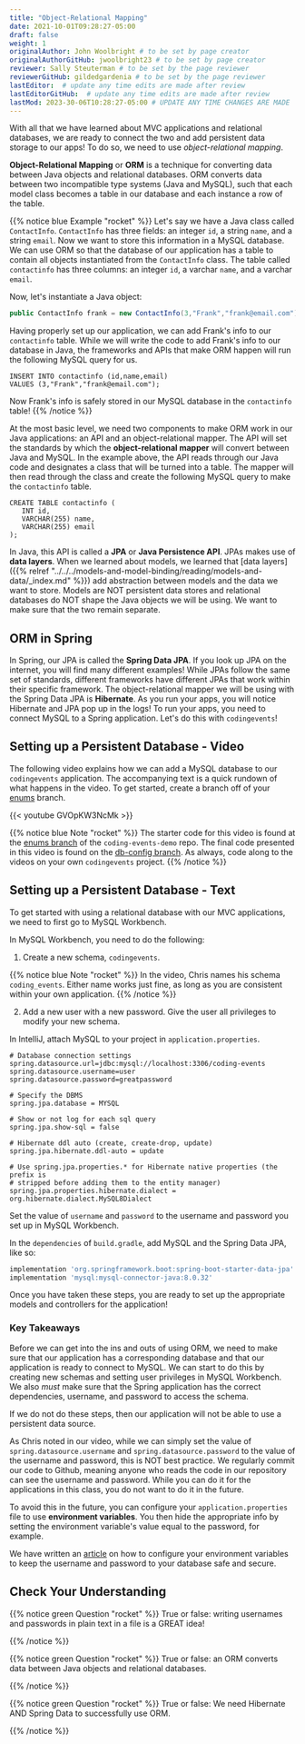 ```yaml
---
title: "Object-Relational Mapping"
date: 2021-10-01T09:28:27-05:00
draft: false
weight: 1
originalAuthor: John Woolbright # to be set by page creator
originalAuthorGitHub: jwoolbright23 # to be set by page creator
reviewer: Sally Steuterman # to be set by the page reviewer
reviewerGitHub: gildedgardenia # to be set by the page reviewer
lastEditor:  # update any time edits are made after review
lastEditorGitHub:  # update any time edits are made after review
lastMod: 2023-30-06T10:28:27-05:00 # UPDATE ANY TIME CHANGES ARE MADE
---
```


With all that we have learned about MVC applications and relational databases, we are ready to connect the two and add persistent data storage to our apps!
To do so, we need to use *object-relational mapping*.

**Object-Relational Mapping** or **ORM** is a technique for converting data between Java objects and relational databases.
ORM converts data between two incompatible type systems (Java and MySQL), such that each model class becomes a table in our database and each instance a row of the table.

{{% notice blue Example "rocket" %}}
Let's say we have a Java class called `ContactInfo`. `ContactInfo` has three fields: an integer `id`, a string `name`, and a string `email`.
Now we want to store this information in a MySQL database.
We can use ORM so that the database of our application has a table to contain all objects instantiated from the `ContactInfo` class.
The table called `contactinfo` has three columns: an integer `id`, a varchar `name`, and a varchar `email`.

Now, let's instantiate a Java object:

```java
public ContactInfo frank = new ContactInfo(3,"Frank","frank@email.com"); 
```

Having properly set up our application, we can add Frank's info to our `contactinfo` table.
While we will write the code to add Frank's info to our database in Java, the frameworks and APIs that make ORM happen will run the following MySQL query for us.

```mysql
INSERT INTO contactinfo (id,name,email)
VALUES (3,"Frank","frank@email.com");
```
   
Now Frank's info is safely stored in our MySQL database in the `contactinfo` table!
{{% /notice %}}

At the most basic level, we need two components to make ORM work in our Java applications: an API and an object-relational mapper.
The API will set the standards by which the **object-relational mapper** will convert between Java and MySQL.
In the example above, the API reads through our Java code and designates a class that will be turned into a table.
The mapper will then read through the class and create the following MySQL query to make the `contactinfo` table.

```mysql
CREATE TABLE contactinfo (
   INT id,
   VARCHAR(255) name,
   VARCHAR(255) email
);
```

In Java, this API is called a **JPA** or **Java Persistence API**.
JPAs makes use of **data layers**.
When we learned about models, we learned that [data layers]({{% relref "../../../models-and-model-binding/reading/models-and-data/_index.md" %}}) add abstraction between models and the data we want to store.
Models are NOT persistent data stores and relational databases do NOT shape the Java objects we will be using.
We want to make sure that the two remain separate.

## ORM in Spring

In Spring, our JPA is called the **Spring Data JPA**. If you look up JPA on the internet, you will find many different examples!
While JPAs follow the same set of standards, different frameworks have different JPAs that work within their specific framework.
The object-relational mapper we will be using with the Spring Data JPA is **Hibernate**. 
As you run your apps, you will notice Hibernate and JPA pop up in the logs!
To run your apps, you need to connect MySQL to a Spring application. Let's do this with `codingevents`!

## Setting up a Persistent Database - Video

The following video explains how we can add a MySQL database to our `codingevents` application. 
The accompanying text is a quick rundown of what happens in the video. To get started, create a branch off of your [enums](https://github.com/LaunchCodeEducation/CodingEventsJava/tree/enums) branch.

{{< youtube GVOpKW3NcMk >}}
	
{{% notice blue Note "rocket" %}}
The starter code for this video is found at the [enums branch](https://github.com/LaunchCodeEducation/CodingEventsJava/tree/enums) of the `coding-events-demo` repo. 
The final code presented in this video is found on the [db-config branch](https://github.com/LaunchCodeEducation/CodingEventsJava/tree/db-config). As always, code along to the videos on your own `codingevents` project.
{{% /notice %}}

## Setting up a Persistent Database - Text

To get started with using a relational database with our MVC applications, we need to first go to MySQL Workbench.

In MySQL Workbench, you need to do the following:

1. Create a new schema, `codingevents`.

{{% notice blue Note "rocket" %}}
In the video, Chris names his schema `coding_events`. Either name works just fine, as long as you are 
consistent within your own application.
{{% /notice %}}
   
2. Add a new user with a new password. Give the user all privileges to modify your new schema. 


In IntelliJ, attach MySQL to your project in `application.properties`.

```console
# Database connection settings
spring.datasource.url=jdbc:mysql://localhost:3306/coding-events
spring.datasource.username=user
spring.datasource.password=greatpassword

# Specify the DBMS
spring.jpa.database = MYSQL

# Show or not log for each sql query
spring.jpa.show-sql = false

# Hibernate ddl auto (create, create-drop, update)
spring.jpa.hibernate.ddl-auto = update

# Use spring.jpa.properties.* for Hibernate native properties (the prefix is
# stripped before adding them to the entity manager)
spring.jpa.properties.hibernate.dialect = org.hibernate.dialect.MySQL8Dialect
```

Set the value of `username` and `password` to the username and password you set up in MySQL Workbench.

In the `dependencies` of `build.gradle`, add MySQL and the Spring Data JPA, like so:

```groovy
implementation 'org.springframework.boot:spring-boot-starter-data-jpa'
implementation 'mysql:mysql-connector-java:8.0.32'
```

Once you have taken these steps, you are ready to set up the appropriate models and controllers for the application!

### Key Takeaways

Before we can get into the ins and outs of using ORM, we need to make sure that our application has a corresponding database and that our application is ready to connect to MySQL.
We can start to do this by creating new schemas and setting user privileges in MySQL Workbench.
We also *must* make sure that the Spring application has the correct dependencies, username, and password to access the schema.

If we do not do these steps, then our application will not be able to use a persistent data source.

As Chris noted in our video, while we can simply set the value of `spring.datasource.username` and `spring.datasource.password` to the value of the username and password, this is NOT best practice. We regularly commit our code to Github, meaning anyone who reads the code in our repository can see the username and password. While you can do it for the applications in this class, you do not want to do it in the future.

To avoid this in the future, you can configure your `application.properties` file to use **environment variables**.
You then hide the appropriate info by setting the environment variable's value equal to the password, for example.

We have written an [article](https://education.launchcode.org/gis-devops/configurations/02-environment-variables-intellij/index.html) on how to configure your environment variables to keep the username and password to your database safe and secure.

## Check Your Understanding

{{% notice green Question "rocket" %}}
True or false: writing usernames and passwords in plain text in a file is a GREAT idea!

<!-- Solution" .. ans: False -->
{{% /notice %}}

{{% notice green Question "rocket" %}}
True or false: an ORM converts data between Java objects and relational databases.

<!-- Solution: .. ans: True -->
{{% /notice %}}

{{% notice green Question "rocket" %}}
True or false: We need Hibernate AND Spring Data to successfully use ORM.

<!-- Solution: .. ans: True -->
{{% /notice %}}
